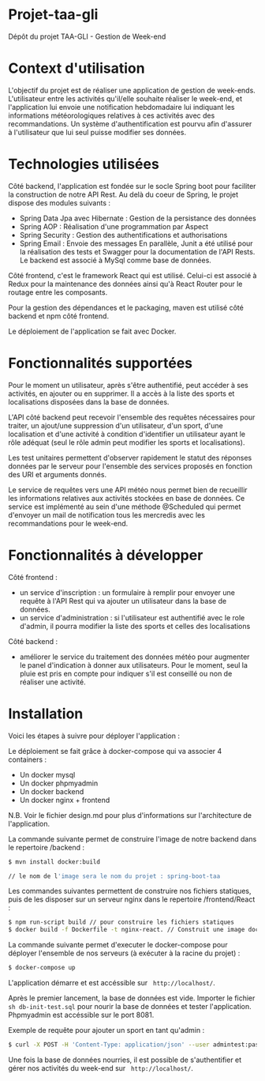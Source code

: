 # Projet-taa-gli
Dépôt du projet TAA-GLI - Gestion de Week-end

# Context d'utilisation

L'objectif du projet est de réaliser une application de gestion de week-ends. L'utilisateur entre les activités qu'il/elle souhaite réaliser le week-end, et l'application lui envoie une notification hebdomadaire lui indiquant les informations météorologiques relatives à ces activités avec des recommandations.
Un système d'authentification est pourvu afin d'assurer à l'utilisateur que lui seul puisse modifier ses données. 

# Technologies utilisées

Côté backend, l'application est fondée sur le socle Spring boot pour faciliter la construction de notre API Rest. Au delà du coeur de Spring, le projet dispose des modules suivants : 
 - Spring Data Jpa avec Hibernate : Gestion de la persistance des données
 - Spring AOP : Réalisation d'une programmation par Aspect
 - Spring Security : Gestion des authentifications et authorisations
 - Spring Email : Envoie des messages
En parallèle, Junit a été utilisé pour la réalisation des tests et Swagger pour la documentation de l'API Rests. Le backend est associé à MySql comme base de données. 

Côté frontend, c'est le framework React qui est utilisé. Celui-ci est associé à Redux pour la maintenance des données ainsi qu'à React Router pour le routage entre les composants. 

Pour la gestion des dépendances et le packaging, maven est utilisé côté backend et npm côté frontend.

Le déploiement de l'application se fait avec Docker.

# Fonctionnalités supportées

Pour le moment un utilisateur, après s'être authentifié, peut accéder à ses activités, en ajouter ou en supprimer. Il a accès à la liste des sports et localisations disposées dans la base de données. 

L'API côté backend peut recevoir l'ensemble des requêtes nécessaires pour traiter, un ajout/une suppression d'un utilisateur, d'un sport, d'une localisation et d'une activité à condition d'identifier un utilisateur ayant le rôle adéquat (seul le rôle admin peut modifier les sports et localisations).

Les test unitaires permettent d'observer rapidement le statut des réponses données par le serveur pour l'ensemble des services proposés en fonction des URI et arguments donnés. 

Le service de requêtes vers une API météo nous permet bien de recueillir les informations relatives aux activités stockées en base de données. Ce service est implémenté au sein d'une méthode @Scheduled qui permet d'envoyer un mail de notification tous les mercredis avec les recommandations pour le week-end.

# Fonctionnalités à développer
Côté frontend :
 - un service d'inscription : un formulaire à remplir pour envoyer une requête à l'API Rest qui va ajouter un utilisateur dans la base de données.
 - un service d'administration : si l'utilisateur est authentifié avec le role d'admin, il pourra modifier la liste des sports et celles des localisations

Côté backend :
 - améliorer le service du traitement des données météo pour augmenter le panel d'indication à donner aux utilisateurs. Pour le moment, seul la pluie est pris en compte pour indiquer s'il est conseillé ou non de réaliser une activité.

# Installation

Voici les étapes à suivre pour déployer l'application : 

Le déploiement se fait grâce à docker-compose qui va associer 4 containers :
 - Un docker mysql
 - Un docker phpmyadmin
 - Un docker backend
 - Un docker nginx + frontend

N.B. Voir le fichier design.md pour plus d'informations sur l'architecture de l'application.

La commande suivante permet de construire l'image de notre backend dans le repertoire /backend :

```sh
$ mvn install docker:build

// le nom de l'image sera le nom du projet : spring-boot-taa
```

Les commandes suivantes permettent de construire nos fichiers statiques, puis de les disposer sur un serveur nginx dans le repertoire /frontend/React :
```sh
$ npm run-script build // pour construire les fichiers statiques
$ docker build -f Dockerfile -t nginx-react. // Construit une image docker du server nginx avec les fichiers statiques
```

La commande suivante permet d'executer le docker-compose pour déployer l'ensemble de nos serveurs (à exécuter à la racine du projet) :

```sh
$ docker-compose up
```

L'application démarre et est accéssible sur ``` http://localhost/```.

Après le premier lancement, la base de données est vide. Importer le fichier ```sh db-init-test.sql``` pour nourir la base de données et tester l'application. Phpmyadmin est accéssible sur le port 8081. 


Exemple de requête pour ajouter un sport en tant qu'admin :

```sh
$ curl -X POST -H 'Content-Type: application/json' --user admintest:password -i http://localhost:8080/api/admin/addSport --data '{"name":"Belote","environment":"INSIDE"}'
```

Une fois la base de données nourries, il est possible de s'authentifier et gérer nos activités du week-end sur ``` http://localhost/```.





